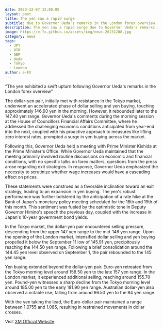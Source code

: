 ```yaml
---
date: 2023-12-07 12:00:00
layout: post
title: The yen saw a rapid surge
subtitle: due to Governor Ueda's remarks in the London forex overview.
description: The yen saw a rapid surge due to Governor Ueda's remarks in the London forex overview.
image: https://e-fx.github.io/assets/img/news-20231208.jpg
category: news
tags:
  - JPY
  - USD
  - GBP
  - Ueda
  - Tokyo
  - London
author: e-FX
---
```


"The yen exhibited a swift upturn following Governor Ueda's remarks in the London forex overview"

The dollar-yen pair, initially met with resistance in the Tokyo market, underwent an accelerated phase of dollar selling and yen buying, touching approximately 146.90 yen in the morning. However, it rebounded later to the 147.40 yen range. Governor Ueda's comments during the morning session at the House of Councillors Financial Affairs Committee, where he addressed the challenging economic conditions anticipated from year-end into the next, coupled with his proactive approach to measures like lifting zero interest rates, prompted a surge in yen buying across the market.

Following this, Governor Ueda held a meeting with Prime Minister Kishida at the Prime Minister's Office. While Governor Ueda maintained that the meeting primarily involved routine discussions on economic and financial conditions, with no specific talks on forex matters, questions from the press arose regarding exit strategies. In response, Governor Ueda emphasized the necessity to scrutinize whether wage increases would have a cascading effect on prices.

These statements were construed as a favorable inclination toward an exit strategy, leading to an expansion in yen buying. The yen's robust performance was further bolstered by the anticipation of a rate hike at the Bank of Japan's monetary policy meeting scheduled for the 18th and 19th of this month. This sentiment was fueled by the optimistic tone in Deputy Governor Himino's speech the previous day, coupled with the increase in Japan's 10-year government bond yields.

In the Tokyo market, the dollar-yen pair encountered selling pressure, descending from the upper 147 yen range to the mid-146 yen range. Upon the opening of the London market, intensified dollar selling and yen buying propelled it below the September 11 low of 145.91 yen, precipitously reaching the 144.50 yen range. Following a brief consolidation around the 144.45 yen level observed on September 1, the pair rebounded to the 145 yen range.

Yen buying extended beyond the dollar-yen pair. Euro-yen retreated from the Tokyo morning level around 158.50 yen to the late 157 yen range. In the London market, it experienced additional selling, reaching around 155.70 yen. Pound-yen witnessed a sharp decline from the Tokyo morning level around 185.00 yen to the early 181.90 yen range. Australian dollar-yen also observed a notable rise, falling from around 96.50 yen to the 94 yen range.

With the yen taking the lead, the Euro-dollar pair maintained a range between 1.0755 and 1.085, resulting in restrained movements in dollar crosses.

Visit [XM Official Website](https://clicks.pipaffiliates.com/c?c=550036&l=en&p=0).